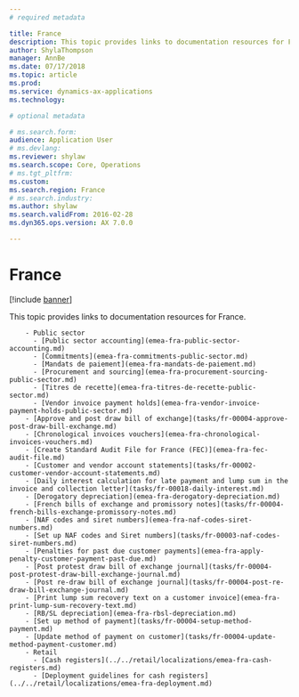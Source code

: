 ```yaml
---
# required metadata

title: France
description: This topic provides links to documentation resources for France. 
author: ShylaThompson
manager: AnnBe
ms.date: 07/17/2018
ms.topic: article
ms.prod: 
ms.service: dynamics-ax-applications
ms.technology: 

# optional metadata

# ms.search.form: 
audience: Application User
# ms.devlang: 
ms.reviewer: shylaw
ms.search.scope: Core, Operations
# ms.tgt_pltfrm: 
ms.custom: 
ms.search.region: France
# ms.search.industry: 
ms.author: shylaw
ms.search.validFrom: 2016-02-28
ms.dyn365.ops.version: AX 7.0.0

---
```


# France 

[!include [banner](../includes/banner.md)]

This topic provides links to documentation resources for France. 

        - Public sector
          - [Public sector accounting](emea-fra-public-sector-accounting.md)
          - [Commitments](emea-fra-commitments-public-sector.md)
          - [Mandats de paiement](emea-fra-mandats-de-paiement.md)
          - [Procurement and sourcing](emea-fra-procurement-sourcing-public-sector.md)
          - [Titres de recette](emea-fra-titres-de-recette-public-sector.md)
          - [Vendor invoice payment holds](emea-fra-vendor-invoice-payment-holds-public-sector.md)
        - [Approve and post draw bill of exchange](tasks/fr-00004-approve-post-draw-bill-exchange.md)
        - [Chronological invoices vouchers](emea-fra-chronological-invoices-vouchers.md)
        - [Create Standard Audit File for France (FEC)](emea-fra-fec-audit-file.md)
        - [Customer and vendor account statements](tasks/fr-00002-customer-vendor-account-statements.md)
        - [Daily interest calculation for late payment and lump sum in the invoice and collection letter](tasks/fr-00018-daily-interest.md)
        - [Derogatory depreciation](emea-fra-derogatory-depreciation.md)
        - [French bills of exchange and promissory notes](tasks/fr-00004-french-bills-exchange-promissory-notes.md)
        - [NAF codes and siret numbers](emea-fra-naf-codes-siret-numbers.md)
        - [Set up NAF codes and Siret numbers](tasks/fr-00003-naf-codes-siret-numbers.md)
        - [Penalties for past due customer payments](emea-fra-apply-penalty-customer-payment-past-due.md)
        - [Post protest draw bill of exchange journal](tasks/fr-00004-post-protest-draw-bill-exchange-journal.md)
        - [Post re-draw bill of exchange journal](tasks/fr-00004-post-re-draw-bill-exchange-journal.md)
        - [Print lump sum recovery text on a customer invoice](emea-fra-print-lump-sum-recovery-text.md)
        - [RB/SL depreciation](emea-fra-rbsl-depreciation.md)
        - [Set up method of payment](tasks/fr-00004-setup-method-payment.md)
        - [Update method of payment on customer](tasks/fr-00004-update-method-payment-customer.md)
        - Retail
          - [Cash registers](../../retail/localizations/emea-fra-cash-registers.md)
          - [Deployment guidelines for cash registers](../../retail/localizations/emea-fra-deployment.md)
